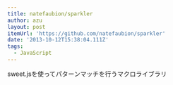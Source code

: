 ```yaml
---
title: natefaubion/sparkler
author: azu
layout: post
itemUrl: 'https://github.com/natefaubion/sparkler'
date: '2013-10-12T15:38:04.111Z'
tags:
  - JavaScript
---
```

sweet.jsを使ってパターンマッチを行うマクロライブラリ
